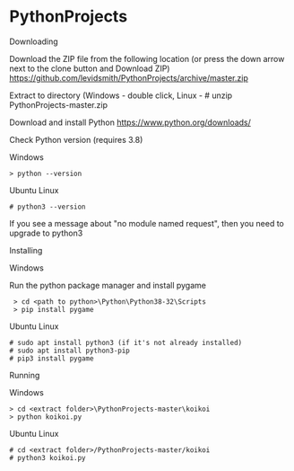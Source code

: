# PythonProjects
Downloading

Download the ZIP file from the following location (or press the down arrow next to the clone button and Download ZIP)
https://github.com/levidsmith/PythonProjects/archive/master.zip

Extract to directory (Windows - double click, Linux - # unzip PythonProjects-master.zip

Download and install Python
https://www.python.org/downloads/

Check Python version (requires 3.8)

Windows
```
> python --version
```

Ubuntu Linux
```
# python3 --version
```
If you see a message about "no module named request", then you need to upgrade to python3


Installing

Windows

Run the python package manager and install pygame
```
 > cd <path to python>\Python\Python38-32\Scripts
 > pip install pygame
 ```

Ubuntu Linux

```
# sudo apt install python3 (if it's not already installed)
# sudo apt install python3-pip
# pip3 install pygame
```


Running 

Windows
```
> cd <extract folder>\PythonProjects-master\koikoi
> python koikoi.py
```
Ubuntu Linux
```
# cd <extract folder>/PythonProjects-master/koikoi
# python3 koikoi.py
```
